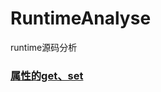 # RuntimeAnalyse
runtime源码分析

### [属性的get、set](https://github.com/zhangjie579/RuntimeAnalyse/wiki/%E5%B1%9E%E6%80%A7%E7%9A%84get%E3%80%81set%E5%92%8C%E5%8E%9F%E5%AD%90%E5%B1%9E%E6%80%A7atomic)
